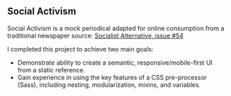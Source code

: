 ## Social Activism

Social Activism is a mock periodical adapted for online consumption from a traditional newspaper source: [Socialist Alternative, issue #54](https://www.socialistalternative.org/wp-content/uploads/2019/06/SA54-June-2019-webFINAL.pdf)


I completed this project to achieve two main goals: 
+ Demonstrate ability to create a semantic, responsive/mobile-first UI from a static reference.
+ Gain experience in using the key features of a CSS pre-processor (Sass), including nesting, modularization, mixins, and variables. 
    
 

